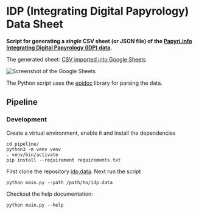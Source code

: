 # IDP (Integrating Digital Papyrology) Data Sheet

**Script for generating a *single* CSV sheet (or JSON file) of the [Papyri.info Integrating Digital Papyrology (IDP) data](https://github.com/papyri/idp.data).**

The generated sheet: [CSV imported into Google Sheets](https://docs.google.com/spreadsheets/d/19b-uGsyhmQ7lpqvoEPA7eFzCNz8HowDbdq1PzqDaxuM/)

![Screenshot of the Google Sheets](screenshot.png)

The Python script uses the [epidoc](https://github.com/Xennis/epidoc-parser) library for parsing the data.

## Pipeline

### Development

Create a virtual environment, enable it and install the dependencies
```shell
cd pipeline/
python3 -m venv venv
. venv/bin/activate
pip install --requirement requirements.txt
```

First clone the repository [idp.data](https://github.com/papyri/idp.data). Next run the script
```shell
python main.py --path /path/to/idp.data
```

Checkout the help documentation:
```shell
python main.py --help
```
